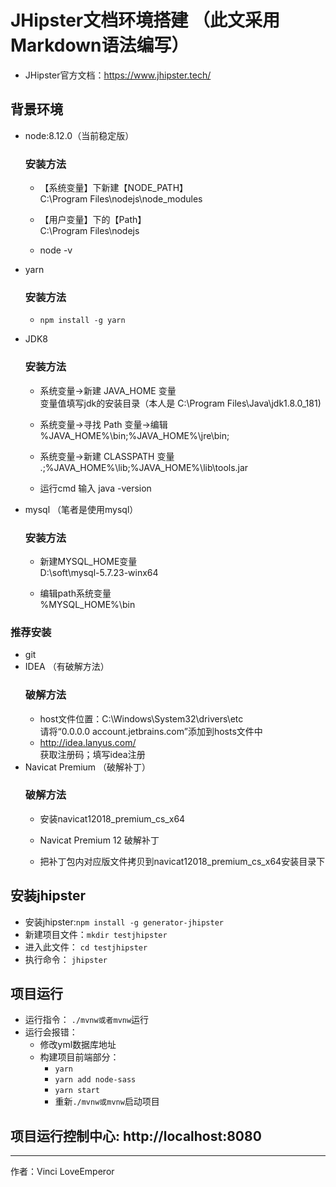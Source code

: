 # JHipster文档环境搭建 （此文采用Markdown语法编写）

* JHipster官方文档：https://www.jhipster.tech/

## 背景环境  
* node:8.12.0（当前稳定版）
  ### 安装方法  
    * 【系统变量】下新建【NODE_PATH】  
        C:\Program Files\nodejs\node_modules  

    * 【用户变量】下的【Path】  
        C:\Program Files\nodejs  

    * node -v  

* yarn 
  ### 安装方法  
    * ```npm install -g yarn```
* JDK8  
  ### 安装方法  
    * 系统变量→新建 JAVA_HOME 变量  
      变量值填写jdk的安装目录（本人是 C:\Program Files\Java\jdk1.8.0_181)
  
    * 系统变量→寻找 Path 变量→编辑  
      %JAVA_HOME%\bin;%JAVA_HOME%\jre\bin;
  
    * 系统变量→新建 CLASSPATH 变量  
      .;%JAVA_HOME%\lib;%JAVA_HOME%\lib\tools.jar
  
    * 运行cmd 输入 java -version   
* mysql （笔者是使用mysql） 
  ### 安装方法  
  * 新建MYSQL_HOME变量  
    D:\soft\mysql-5.7.23-winx64
  
  * 编辑path系统变量  
    %MYSQL_HOME%\bin
### 推荐安装  
* git  
* IDEA （有破解方法）  
  ### 破解方法  
    * host文件位置：C:\Windows\System32\drivers\etc  
      请将“0.0.0.0 account.jetbrains.com”添加到hosts文件中  
    * http://idea.lanyus.com/  
      获取注册码；填写idea注册
* Navicat Premium （破解补丁）  
  ### 破解方法  
    * 安装navicat12018_premium_cs_x64  

    * Navicat Premium 12 破解补丁  

    * 把补丁包内对应版文件拷贝到navicat12018_premium_cs_x64安装目录下  

## 安装jhipster
* 安装jhipster:```npm install -g generator-jhipster```   
* 新建项目文件：```mkdir testjhipster```  
* 进入此文件： ```cd testjhipster```
* 执行命令： ```jhipster```

## 项目运行
* 运行指令： ```./mvnw或者mvnw```运行
* 运行会报错：
   * 修改yml数据库地址
   * 构建项目前端部分：
     * ```yarn```
     * ```yarn add node-sass```
     * ```yarn start```
     * 重新```./mvnw或mvnw```启动项目


## 项目运行控制中心: http://localhost:8080

---------------------------------------

作者：Vinci LoveEmperor